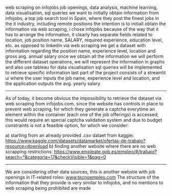 web scraping on infojobs job openings, data analysis, machine learning, data visualisation, sql queries 
we want to initially obtain information from infojobs, a top job search tool in Spain, where they post the finest jobs in the it industry, including remote positions
the intention is to initiall obtain the information via web scraping, i chose infojobs because of the way that it has to arrange the information, it clearly has separate fields related to location, job position name, SALARY, required experience, education level, etc. as opposed to linkedin
via web scraping we get a dataset with information regarding the position name, experience level, location and gross avg. annual salary
once we obtain all the information we will perform the different dataset operations, we will represent the information in graphs and also use tableau for data visualisation
sql queries will be implemented to retrieve specific information 
last part of the project consists of a streamlit ui where the user inputs the job name, experience level and location, and the application outputs the avg. yearly salary 

------------------------------------------------------------------------------------------------------------------------------------------------------------------------------------

As of today, it become obvious the impossibility to retrieve the dataset via web scraping from infojobs.com, since the website has controls in place to prevent web scraping, for which they generate a captcha everytime an element within the container (each one of the job offerings) is accessed; this would require an special captcha validation system and due to budget constraints is not a feasible option, for which we consider: 

a) starting from an already provided .csv dataet from kaggle: https://www.kaggle.com/datasets/datamarket/ofertas-de-trabajo?resource=download
b) finding another website where there are no web scrapping restrictions: https://www.empleate.gob.es/empleo/#/trabajo?search=*&categoria=17&checkVisible=1&pag=0

------------------------------------------------------------------------------------------------------------------------------------------------------------

We are considering other data sources, this is another webstie with job openings in IT-related roles: www.tecnoempleo.com
The structure of the information that they provide is very similar to infojobs, and no mentions to web scraping being prohibited are made
